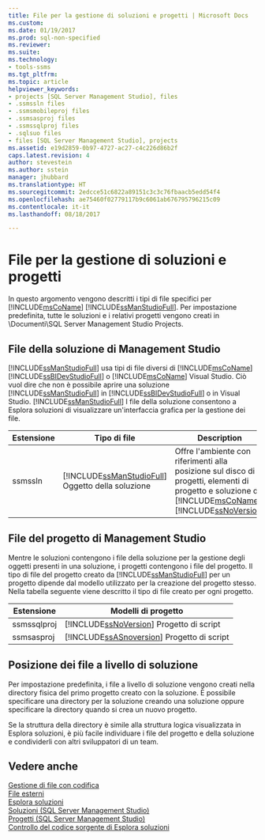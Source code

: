 ```yaml
---
title: File per la gestione di soluzioni e progetti | Microsoft Docs
ms.custom: 
ms.date: 01/19/2017
ms.prod: sql-non-specified
ms.reviewer: 
ms.suite: 
ms.technology:
- tools-ssms
ms.tgt_pltfrm: 
ms.topic: article
helpviewer_keywords:
- projects [SQL Server Management Studio], files
- .ssmssln files
- .ssmsmobileproj files
- .ssmsasproj files
- .ssmssqlproj files
- .sqlsuo files
- files [SQL Server Management Studio], projects
ms.assetid: e19d2859-0b97-4727-ac27-c4c226d86b2f
caps.latest.revision: 4
author: stevestein
ms.author: sstein
manager: jhubbard
ms.translationtype: HT
ms.sourcegitcommit: 2edcce51c6822a89151c3c3c76fbaacb5edd54f4
ms.openlocfilehash: ae75460f02779117b9c6061ab676795796215c09
ms.contentlocale: it-it
ms.lasthandoff: 08/18/2017

---
```

# <a name="files-that-manage-solutions-and-projects"></a>File per la gestione di soluzioni e progetti
In questo argomento vengono descritti i tipi di file specifici per [!INCLUDE[msCoName](../../includes/msconame_md.md)] [!INCLUDE[ssManStudioFull](../../includes/ssmanstudiofull_md.md)]. Per impostazione predefinita, tutte le soluzioni e i relativi progetti vengono creati in \Documenti\SQL Server Management Studio Projects.  
  
## <a name="management-studio-solution-files"></a>File della soluzione di Management Studio  
[!INCLUDE[ssManStudioFull](../../includes/ssmanstudiofull_md.md)] usa tipi di file diversi di [!INCLUDE[msCoName](../../includes/msconame_md.md)] [!INCLUDE[ssBIDevStudioFull](../../includes/ssbidevstudiofull_md.md)] o [!INCLUDE[msCoName](../../includes/msconame_md.md)] Visual Studio. Ciò vuol dire che non è possibile aprire una soluzione [!INCLUDE[ssManStudioFull](../../includes/ssmanstudiofull_md.md)] in [!INCLUDE[ssBIDevStudioFull](../../includes/ssbidevstudiofull_md.md)] o in Visual Studio. [!INCLUDE[ssManStudioFull](../../includes/ssmanstudiofull_md.md)] I file della soluzione consentono a Esplora soluzioni di visualizzare un'interfaccia grafica per la gestione dei file.  
  
|Estensione|Tipo di file|Description|Creato da|  
|-------------|-------------|---------------|--------------|  
|ssmssln|[!INCLUDE[ssManStudioFull](../../includes/ssmanstudiofull_md.md)] Oggetto della soluzione|Offre l'ambiente con riferimenti alla posizione sul disco di progetti, elementi di progetto e soluzione di [!INCLUDE[msCoName](../../includes/msconame_md.md)] [!INCLUDE[ssNoVersion](../../includes/ssnoversion_md.md)] |[!INCLUDE[ssManStudioFull](../../includes/ssmanstudiofull_md.md)]|  
  
## <a name="management-studio-project-files"></a>File del progetto di Management Studio  
Mentre le soluzioni contengono i file della soluzione per la gestione degli oggetti presenti in una soluzione, i progetti contengono i file del progetto. Il tipo di file del progetto creato da [!INCLUDE[ssManStudioFull](../../includes/ssmanstudiofull_md.md)] per un progetto dipende dal modello utilizzato per la creazione del progetto stesso. Nella tabella seguente viene descritto il tipo di file creato per ogni progetto.  
  
|Estensione|Modelli di progetto|  
|-------------|--------------------|  
|ssmssqlproj|[!INCLUDE[ssNoVersion](../../includes/ssnoversion_md.md)] Progetto di script|  
|ssmsasproj|[!INCLUDE[ssASnoversion](../../includes/ssasnoversion_md.md)] Progetto di script|  
  
## <a name="location-of-solution-level-files"></a>Posizione dei file a livello di soluzione  
Per impostazione predefinita, i file a livello di soluzione vengono creati nella directory fisica del primo progetto creato con la soluzione. È possibile specificare una directory per la soluzione creando una soluzione oppure specificare la directory quando si crea un nuovo progetto.  
  
Se la struttura della directory è simile alla struttura logica visualizzata in Esplora soluzioni, è più facile individuare i file del progetto e della soluzione e condividerli con altri sviluppatori di un team.  
  
## <a name="see-also"></a>Vedere anche  
[Gestione di file con codifica](../../ssms/solution/manage-files-with-encoding.md)  
[File esterni](../../ssms/solution/miscellaneous-files.md)  
[Esplora soluzioni](../../ssms/solution/solution-explorer.md)  
[Soluzioni &#40;SQL Server Management Studio&#41;](../../ssms/solution/solutions-sql-server-management-studio.md)  
[Progetti &#40;SQL Server Management Studio&#41;](../../ssms/solution/projects-sql-server-management-studio.md)  
[Controllo del codice sorgente di Esplora soluzioni](https://msdn.microsoft.com/en-us/library/ms173879.aspx)  
  

